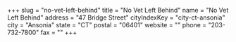 +++
slug = "no-vet-left-behind"
title = "No Vet Left Behind"
name = "No Vet Left Behind"
address = "47 Bridge Street"
cityIndexKey = "city-ct-ansonia"
city = "Ansonia"
state = "CT"
postal = "06401"
website = ""
phone = "203-732-7800"
fax = ""
+++
